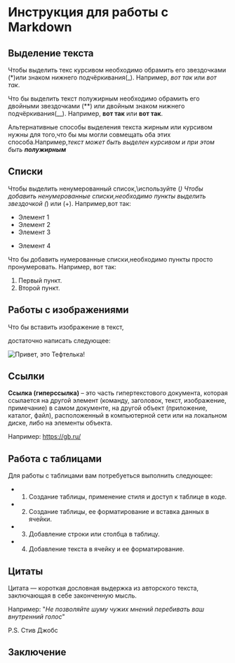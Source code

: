 # Инструкция для работы с Markdown

## Выделение текста

Чтобы выделить текс курсивом необходимо обрамить его звездочками (*)или знаком нижнего подчёркивания(_). Например, *вот так* или _вот так_.

Что бы выделить текст полужирным необходимо обрамить его двойными звездочками (**) или двойным знаком нижнего подчёркивания(__). Например, **вот так** или __вот так__.

Альтернативные способы выделения текста жирным или курсивом нужны для того,что бы мы могли совмещать оба этих способа.Например,_текст может быть выделен курсивом и при этом быть **полужирным**_

## Списки
Чтобы выделить ненумерованный список,\используйте (*)
Чтобы добавить ненумерованные списки,необходимо пункты выделить звездочкой (*) или (+).
Например,вот так:
* Элемент 1
* Элемент 2
* Элемент 3
+ Элемент 4

Что бы добавить нумерованные списки,необходимо пункты просто пронумеровать. Например, вот так:
1. Первый пункт.
2. Второй пункт.

## Работы с изображениями

Что бы вставить изображение в текст,

достаточно написать следующее:

![Привет, это Тефтелька!](sddefault.jpg)
## Ссылки 

**Ссылка (гиперссылка)** – это часть гипертекстового документа, которая ссылается на другой элемент (команду, заголовок, текст, изображение, примечание) в самом документе, на другой объект (приложение, каталог, файл), расположенный в компьютерной сети или на локальном диске, либо на элементы объекта.

Например: https://gb.ru/

## Работа с таблицами

Для работы с таблицами вам потребуеться выполнить следующее:

* 1. Создание таблицы, применение стиля и доступ к таблице в коде.
* 2. Создание таблицы, ее форматирование и вставка данных в ячейки.
* 3. Добавление строки или столбца в таблицу.
* 4. Добавление текста в ячейку и ее форматирование.

## Цитаты

Цитата — короткая дословная выдержка из авторского текста, заключающая в себе законченную мысль.

Например: "*Не позволяйте шуму чужих мнений перебивать ваш внутренний голос*"

P.S. Стив Джобс

## Заключение 